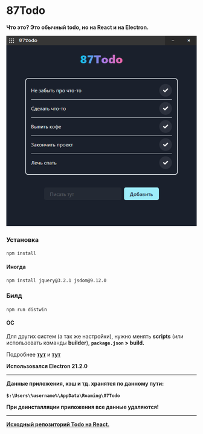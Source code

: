 # 87Todo

**Что это? Это обычный todo, но на React и на Electron.**

![Превью](/images/87Todo_preview.png)

### Установка
`npm install`
#### Иногда
`npm install jquery@3.2.1 jsdom@9.12.0`

### Билд
`npm run distwin`
#### ОС
Для других систем (а так же настройки), нужно менять
**scripts** (или использовать команды **builder**),
**`package.json` > build.** 

Подробнее **[тут](https://www.electron.build/multi-platform-build.html)** и **[тут](https://www.electron.build/configuration/configuration.html)**

**Использовался Electron 21.2.0**

* * *

**Данные приложения, кэш и тд. хранятся по данному пути:**

**`$:\Users\%username%\AppData\Roaming\87Todo`**

**При деинсталляции приложения все данные удаляются!**

* * *
**[Исходный репозиторий Todo на React.](https://github.com/dumindapriyasad/todo-app)**
 
